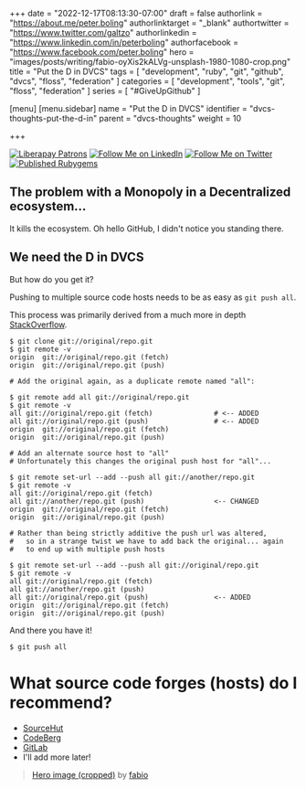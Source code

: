 +++
date = "2022-12-17T08:13:30-07:00"
draft = false
authorlink = "https://about.me/peter.boling"
authorlinktarget = "_blank"
authortwitter = "https://www.twitter.com/galtzo"
authorlinkedin = "https://www.linkedin.com/in/peterboling"
authorfacebook = "https://www.facebook.com/peter.boling"
hero = "images/posts/writing/fabio-oyXis2kALVg-unsplash-1980-1080-crop.png"
title = "Put the D in DVCS"
tags = [ "development", "ruby", "git", "github", "dvcs", "floss", "federation" ]
categories = [ "development", "tools", "git", "floss", "federation" ]
series = [ "#GiveUpGithub" ]

[menu]
[menu.sidebar]
name = "Put the D in DVCS"
identifier = "dvcs-thoughts-put-the-d-in"
parent = "dvcs-thoughts"
weight = 10

+++
<div id="badges">

[![Liberapay Patrons][⛳liberapay-img]][⛳liberapay]
[![Follow Me on LinkedIn][🖇linkedin-img]][🖇linkedin]
[![Follow Me on Twitter][🐦twitter-img]][🐦twitter]
[![Published Rubygems][💎rubygems-img]][💎rubygems]

</div>

[⛳liberapay-img]: https://img.shields.io/liberapay/patrons/pboling.svg?logo=liberapay
[⛳liberapay]: https://liberapay.com/pboling/donate
[🖇linkedin]: http://www.linkedin.com/in/peterboling
[🖇linkedin-img]: https://img.shields.io/badge/PeterBoling-blue?style=plastic&logo=linkedin
[🐦twitter]: http://twitter.com/intent/user?screen_name=galtzo
[🐦twitter-img]: https://img.shields.io/twitter/follow/galtzo.svg?style=social&label=Follow
[💎rubygems]: https://rubygems.org/profiles/pboling
[💎rubygems-img]: https://img.shields.io/gem/u/pboling.svg

## The problem with a Monopoly in a Decentralized ecosystem...

It kills the ecosystem.  Oh hello GitHub, I didn't notice you standing there.

## We need the D in DVCS

But how do you get it?

Pushing to multiple source code hosts needs to be as easy as `git push all`.

This process was primarily derived from a much more in depth
[StackOverflow](https://stackoverflow.com/a/14290145/213191).

```shell
$ git clone git://original/repo.git
$ git remote -v
origin  git://original/repo.git (fetch)
origin  git://original/repo.git (push)

# Add the original again, as a duplicate remote named "all":

$ git remote add all git://original/repo.git
$ git remote -v
all git://original/repo.git (fetch)               # <-- ADDED
all git://original/repo.git (push)                # <-- ADDED
origin  git://original/repo.git (fetch)
origin  git://original/repo.git (push)

# Add an alternate source host to "all"
# Unfortunately this changes the original push host for "all"...

$ git remote set-url --add --push all git://another/repo.git
$ git remote -v
all git://original/repo.git (fetch)
all git://another/repo.git (push)                 <-- CHANGED
origin  git://original/repo.git (fetch)
origin  git://original/repo.git (push)

# Rather than being strictly additive the push url was altered,
#   so in a strange twist we have to add back the original... again
#   to end up with multiple push hosts

$ git remote set-url --add --push all git://original/repo.git
$ git remote -v
all git://original/repo.git (fetch)
all git://another/repo.git (push)
all git://original/repo.git (push)                <-- ADDED
origin  git://original/repo.git (fetch)
origin  git://original/repo.git (push)
```

And there you have it!

```shell
$ git push all
```

# What source code forges (hosts) do I recommend?

- [SourceHut](https://sr.ht/~galtzo/)
- [CodeBerg](https://codeberg.org/pboling)
- [GitLab](https://gitlab.com/pboling)
- I'll add more later!

> [Hero image (cropped)](https://unsplash.com/photos/oyXis2kALVg) by [fabio](https://unsplash.com/@fabioha)
